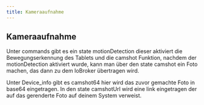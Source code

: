 ```yaml
---
title: Kameraaufnahme
---
```


## Kameraaufnahme

Unter commands gibt es ein state motionDetection dieser aktiviert die Bewegungserkennung des Tablets und die camshot
Funktion, nachdem der motionDetection aktiviert wurde, kann man über den state camshot ein Foto machen, das dann zu
dem IoBroker übertragen wird.

Unter Device_info gibt es camshot64 hier wird das zuvor gemachte Foto in base64 eingetragen. In den state camshotUrl
wird eine link eingetragen der auf das gerenderte Foto auf deinem System verweist.

[comment]: <> (![MotionDetect-Mode]&#40;/images/media/Fully-Tablet-Control/MotionDetect-Mode.png&#41;)

[comment]: <> (![MotionDetect-Mode2]&#40;/images/media/Fully-Tablet-Control/MotionDetect-Mode2.png&#41;)

[comment]: <> (![recording_mode]&#40;/images/media/Fully-Tablet-Control/recording_mode.png&#41;)

[comment]: <> (![recording_mode2]&#40;/images/media/Fully-Tablet-Control/recording_mode2.png&#41;)

[comment]: <> (![single_shot_mode]&#40;/images/media/Fully-Tablet-Control/single_shot_mode.png&#41;)

[comment]: <> (![series_recording_mode]&#40;/images/media/Fully-Tablet-Control/series_recording_mode.png&#41;)

[comment]: <> (![Objects_camshotUrl]&#40;/images/media/Fully-Tablet-Control/Objects_camshotUrl.png&#41;)